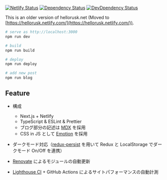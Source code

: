 [![Netlify Status](https://api.netlify.com/api/v1/badges/6d9ef494-a24b-46a2-882b-4440976ade37/deploy-status)](https://app.netlify.com/sites/hellorusk/deploys)
[![Dependency Status](https://img.shields.io/david/7ma7X/hellorusk.net.svg?style=flat)](https://img.shields.io/david/7ma7X/hellorusk.net.svg?style=flat)
[![DevDpendency Status](https://img.shields.io/david/dev/7ma7X/hellorusk.net.svg?style=flat)](https://img.shields.io/david/dev/7ma7X/hellorusk.net.svg?style=flat)

This is an older version of hellorusk.net (Moved to [https://hellorusk.netlify.com/](https://hellorusk.netlify.com/)).

```sh
# serve as http://localhost:3000
npm run dev

# build
npm run build

# deploy
npm run deploy

# add new post
npm run blog
```

## Feature

- 構成
  - Next.js + Netlify
  - TypeScript & ESLint & Prettier
  - ブログ部分の記述は [MDX](https://mdxjs.com/) を採用
  - CSS in JS として [Emotion](https://emotion.sh/docs/introduction) を採用

- ダークモード対応（[redux-persist](https://github.com/rt2zz/redux-persist) を用いて Redux と LocalStorage でダークモード On/Off を連携）
- [Renovate](https://github.com/renovatebot/renovate) によるモジュールの自動更新
- [Lighthouse CI](https://github.com/GoogleChrome/lighthouse-ci) + GitHub Actions によるサイトパフォーマンスの自動計測
